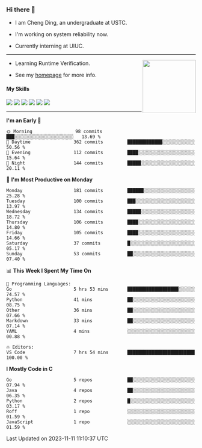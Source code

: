 ### Hi there 👋

* I am Cheng Ding, an undergraduate at USTC.
  
* I'm working on system reliability now.

* Currently interning at UIUC.

---

<img align="right" height="141" src="https://stats-of-repos-onds.vercel.app/api?username=IrisesD&theme=tokyonight&show_icons=true&count_private=true">

-  Learning Runtime Verification.

-  See my [homepage](https://irisesd.github.io) for more info.

#### My Skills

![](https://img.shields.io/badge/C++-65318e?logo=cplusplus&logoColor=fff)
![](https://img.shields.io/badge/Python-3e74a2?logo=python&logoColor=fff)
![](https://img.shields.io/badge/C-5654a2?logo=c&logoColor=fff)
![](https://img.shields.io/badge/Go-00aaff?logo=go&logoColor=fff)
![](https://img.shields.io/badge/Docker-0088ff?logo=docker&logoColor=fff)
![](https://img.shields.io/badge/Apache-D22128?logo=apache&logoColor=fff)

---
<!--START_SECTION:waka-->
**I'm an Early 🐤** 

```text
🌞 Morning                98 commits          ███░░░░░░░░░░░░░░░░░░░░░░   13.69 % 
🌆 Daytime                362 commits         █████████████░░░░░░░░░░░░   50.56 % 
🌃 Evening                112 commits         ████░░░░░░░░░░░░░░░░░░░░░   15.64 % 
🌙 Night                  144 commits         █████░░░░░░░░░░░░░░░░░░░░   20.11 % 
```
📅 **I'm Most Productive on Monday** 

```text
Monday                   181 commits         ██████░░░░░░░░░░░░░░░░░░░   25.28 % 
Tuesday                  100 commits         ███░░░░░░░░░░░░░░░░░░░░░░   13.97 % 
Wednesday                134 commits         █████░░░░░░░░░░░░░░░░░░░░   18.72 % 
Thursday                 106 commits         ████░░░░░░░░░░░░░░░░░░░░░   14.80 % 
Friday                   105 commits         ████░░░░░░░░░░░░░░░░░░░░░   14.66 % 
Saturday                 37 commits          █░░░░░░░░░░░░░░░░░░░░░░░░   05.17 % 
Sunday                   53 commits          ██░░░░░░░░░░░░░░░░░░░░░░░   07.40 % 
```


📊 **This Week I Spent My Time On** 

```text
💬 Programming Languages: 
Go                       5 hrs 53 mins       ███████████████████░░░░░░   74.57 % 
Python                   41 mins             ██░░░░░░░░░░░░░░░░░░░░░░░   08.75 % 
Other                    36 mins             ██░░░░░░░░░░░░░░░░░░░░░░░   07.66 % 
Markdown                 33 mins             ██░░░░░░░░░░░░░░░░░░░░░░░   07.14 % 
YAML                     4 mins              ░░░░░░░░░░░░░░░░░░░░░░░░░   00.88 % 

🔥 Editors: 
VS Code                  7 hrs 54 mins       █████████████████████████   100.00 % 
```

**I Mostly Code in C** 

```text
Go                       5 repos             ██░░░░░░░░░░░░░░░░░░░░░░░   07.94 % 
Java                     4 repos             ██░░░░░░░░░░░░░░░░░░░░░░░   06.35 % 
Python                   2 repos             █░░░░░░░░░░░░░░░░░░░░░░░░   03.17 % 
Roff                     1 repo              ░░░░░░░░░░░░░░░░░░░░░░░░░   01.59 % 
JavaScript               1 repo              ░░░░░░░░░░░░░░░░░░░░░░░░░   01.59 % 
```




 Last Updated on 2023-11-11 11:10:37 UTC
<!--END_SECTION:waka-->

